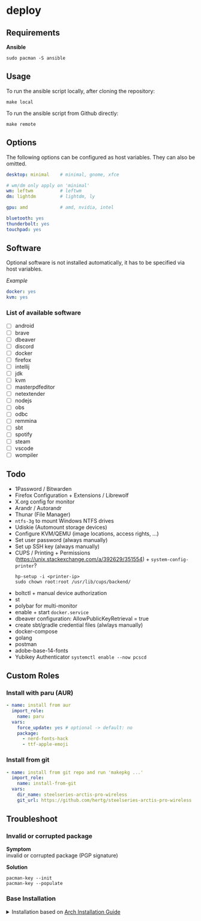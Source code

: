 # deploy

## Requirements
**Ansible**
```shell
sudo pacman -S ansible
```

## Usage

To run the ansible script locally, after cloning the repository:
```shell
make local
```

To run the ansible script from Github directly:
```shell
make remote
```

## Options
The following options can be configured as host variables. They can also be omitted.

```yaml
desktop: minimal    # minimal, gnome, xfce

# wm/dm only apply on 'minimal'
wm: leftwm          # leftwm
dm: lightdm         # lightdm, ly

gpu: amd            # amd, nvidia, intel

bluetooth: yes
thunderbolt: yes
touchpad: yes
```

## Software
Optional software is not installed automatically, it has to be specified via host variables. 

*Example*
```yaml
docker: yes
kvm: yes
```

### List of available software
- [ ] android
- [ ] brave
- [ ] dbeaver
- [ ] discord
- [ ] docker
- [ ] firefox
- [ ] intellij
- [ ] jdk
- [ ] kvm
- [ ] masterpdfeditor
- [ ] netextender
- [ ] nodejs
- [ ] obs
- [ ] odbc
- [ ] remmina
- [ ] sbt
- [ ] spotify
- [ ] steam
- [ ] vscode
- [ ] wompiler

## Todo
- 1Password / Bitwarden
- Firefox Configuration + Extensions / Librewolf
- X.org config for monitor
- Arandr / Autorandr
- Thunar (File Manager)
- `ntfs-3g` to mount Windows NTFS drives
- Udiskie (Automount storage devices)
- Configure KVM/QEMU (image locations, access rights, ...)
- Set user password (always manually)
- Set up SSH key (always manually)
- CUPS / Printing + Permissions (https://unix.stackexchange.com/a/392629/351554) + `system-config-printer`?
  ```
  hp-setup -i <printer-ip>
  sudo chown root:root /usr/lib/cups/backend/
  ```
- boltctl + manual device authorization
- st
- polybar for multi-monitor
- enable + start `docker.service`
- dbeaver configuration: AllowPublicKeyRetrieval = true
- create sbt/gradle credential files (alwlays manually)
- docker-compose
- golang
- postman
- adobe-base-14-fonts
- Yubikey Authenticator 
  `systemctl enable --now pcscd`


## Custom Roles
### Install with paru (AUR)
```yml
- name: install from aur
  import_role:
    name: paru
  vars:
    force_update: yes # optional -> default: no
    package:
      - nerd-fonts-hack
      - ttf-apple-emoji
```

### Install from git
```yml
- name: install from git repo and run 'makepkg ...'
  import_role:
    name: install-from-git
  vars:
    dir_name: steelseries-arctis-pro-wireless
    git_url: https://github.com/hertg/steelseries-arctis-pro-wireless
```

## Troubleshoot

### Invalid or corrupted package

**Symptom**\
invalid or corrupted package (PGP signature)

**Solution**
```shell
pacman-key --init
pacman-key --populate
```


### Base Installation
<details>
<summary>Installation based on <a href="https://wiki.archlinux.org/title/installation_guide#Installation">Arch Installation Guide</a></summary>
 
```sh
loadkeys de_CH-latin1 # load swiss keymap
iwctl # connect to wifi: https://wiki.archlinux.org/title/Iwd#iwctl
timedatectl set-ntp true
fdisk -l # list disks
fdisk /dev/<disk> # create partition-table and partitions (1G EFI | 1G Boot | *G LVM)

mkfs.fat -F 32 <efi>
mkfs.ext4 <boot>
cryptsetup -c aes-xts-plain64 -h sha512 -s 512 --use-random luksFormat /dev/{lvm}
cryptsetup luksOpen /dev/{lvm} crypt
pvcreate /dev/mapper/crypt
vgcreate vg0 /dev/mapper/crypt
lvcreate -n swap -L +<size> vg0
lvcreate -n root -L +<size> vg0
lvcreate -n home -L +<size> vg0

mkswap /dev/mapper/vg0-swap
mkfs.ext4 /dev/mapper/vg0-root
mkfs.ext4 /dev/mapper/vg0-home

mount /dev/mapper/vg0-root /mnt
swapon /dev/mapper/vg0-swap
mkdir /mnt/home
mount /dev/mapper/vg0-home /mnt/home
mkdir /mnt/boot
mount /dev/{boot} /mnt/boot
mkdir /mnt/boot/efi
mount /dev/{efi} /mnt/boot/efi

pacman -Sy

pacstrap /mnt base base-devel grub efibootmgr linux linux-headers linux-firmware vim lvm2 git ansible iwd networkmanager
genfstab -U /mnt >> /mnt/etc/fstab

# Enter the new system
arch-chroot /mnt /bin/bash

# Configure System Clock
timedatectl set-ntp true
ln -s /usr/share/zoneinfo/UTC /etc/localtime
hwclock --systohc --utc

# Assign Hostname
echo <hostname> > /etc/hostname

# Generate locales
vim /etc/locale.gen # uncomment desired line
vim /etc/locale.conf # set LANG=en_US.UTF-8
locale-gen

# Set root password
passwd

# Create your user
useradd -m -G wheel -s /bin/bash <user>
passwd <user>

# Configure mkinitcpio
vim /etc/mkinitcpio.conf # HOOKS=(base udev autodetect modconf block keymap encrypt lvm2 filesystems keyboard fsck)

# Generate initramdisk
mkinitcpio -p linux

# Install GRUB
grub-install --target=x86_64-efi --efi-directory=/boot/efi --bootloader-id=GRUB
# alternatively: 
# grub-install --target=i386-pc /dev/<disk>

# Configure GRUB
vim /etc/default/grub # GRUB_CMDLINE_LINUX="cryptdevice=/dev/{lvm}:crypt"

# Generate Grub Configuration
grub-mkconfig -o /boot/grub/grub.cfg

# Exit new system
exit

# Unmount all partitions
umount -R /mnt
swapoff -a

# Reboot
reboot
```

```sh
systemctl enable --now NetworkManager
nmtui
pacman -S inetutils # provides 'hostname' command
```
</details>
